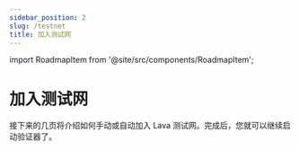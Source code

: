 ```yaml
---
sidebar_position: 2
slug: /testnet
title: 加入测试网
---
```


import RoadmapItem from '@site/src/components/RoadmapItem';

# 加入测试网

接下来的几页将介绍如何手动或自动加入 Lava 测试网。完成后，您就可以继续启动验证器了。

[<RoadmapItem icon="🦾" title="Steps to join (with CosmoVisor)" description="Join the network, step by step"/>](/testnet-manual-cosmovisor)
[<RoadmapItem icon="🛠" title="Steps to join (without CosmoVisor)" description="Join the network, step by step"/>](/testnet-manual)
[<RoadmapItem icon="🔄" title="Steps to join lava-testnet-2 from lava-testnet-1" description="Refresh an existing validator setup"/>](/validator-rejoin)

